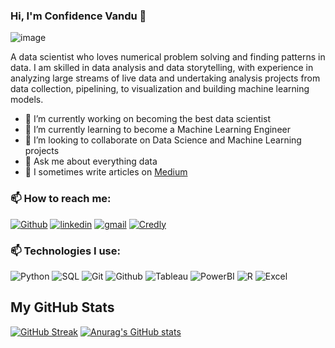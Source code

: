 ### Hi, I'm Confidence Vandu 👋

![image](https://user-images.githubusercontent.com/71388049/222407950-5b84bbdb-7a95-4337-a676-0a8d3e419fc2.png)

A data scientist who loves numerical problem solving and finding patterns in data. I am skilled in data analysis and data storytelling, with experience in analyzing large streams of live data and undertaking analysis projects from data collection, pipelining, to visualization and building machine learning models.

- 🔭 I’m currently working on becoming the best data scientist
- 🌱 I’m currently learning to become a Machine Learning Engineer
- 👯 I’m looking to collaborate on Data Science and Machine Learning projects
- 💬 Ask me about everything data
- 📝 I sometimes write articles on [Medium](https://medium.com/@confidencevandu)


### 📫 How to reach me:

[![Github](https://img.shields.io/badge/GitHub-black?style=for-the-badge&logo=Github&logoColor=white)](https://github.com/VanduFido)
[![linkedin](https://img.shields.io/badge/Linkedin-0e76a8?style=for-the-badge&logo=Linkedin&logoColor=white)](https://www.linkedin.com/in/confidence-vandu-89253a174)
[![gmail](https://img.shields.io/badge/Gmail-ff0000?style=for-the-badge&logo=Gmail&logoColor=white)](confidencevandu@gmail.com)
[![Credly](https://img.shields.io/badge/Credly-orange?style=for-the-badge&logo=Credly&logoColor=white)](https://www.credly.com/users/confidence-vandu/badges)

### 📫 Technologies I use:

![Python](https://img.shields.io/badge/Python-white?style=for-the-badge&logo=Python&logoColor=072a6c)
![SQL](https://img.shields.io/badge/SQL-800020?style=for-the-badge&logo=SQL&logoColor=white)
![Git](https://img.shields.io/badge/Git-75816b?style=for-the-badge&logo=Git&logoColor=white)
![Github](https://img.shields.io/badge/Github-black?style=for-the-badge&logo=Github&logoColor=white)
![Tableau](https://img.shields.io/badge/Tableau-white?style=for-the-badge&logo=Tableau&logoColor=072a6c)
![PowerBI](https://img.shields.io/badge/PowerBI-yellow?style=for-the-badge&logo=PowerBI&logoColor=white)
![R](https://img.shields.io/badge/R-072a6c?style=for-the-badge&logo=R&logoColor=white)
![Excel](https://img.shields.io/badge/Spreadsheets-228b22?style=for-the-badge&logo=Excel&logoColor=white)

## My GitHub Stats
[![GitHub Streak](https://streak-stats.demolab.com/?user=VanduFido)](https://git.io/streak-stats)
[![Anurag's GitHub stats](https://github-readme-stats.vercel.app/api?username=VanduFido)](https://github.com/anuraghazra/github-readme-stats)

<!--
**VanduFido/VanduFido** is a ✨ _special_ ✨ repository because its `README.md` (this file) appears on your GitHub profile.
Here are some ideas to get you started:

- 🔭 I’m currently working on ...
- 🌱 I’m currently learning ...
- 👯 I’m looking to collaborate on Data Science and Machine Learning Projects.
- 🤔 I’m looking for help with ...
- 💬 Ask me about ...
- 📫 How to reach me: ...
- 😄 Pronouns: She/Her
- ⚡ Fun fact: I get high on music
-->
